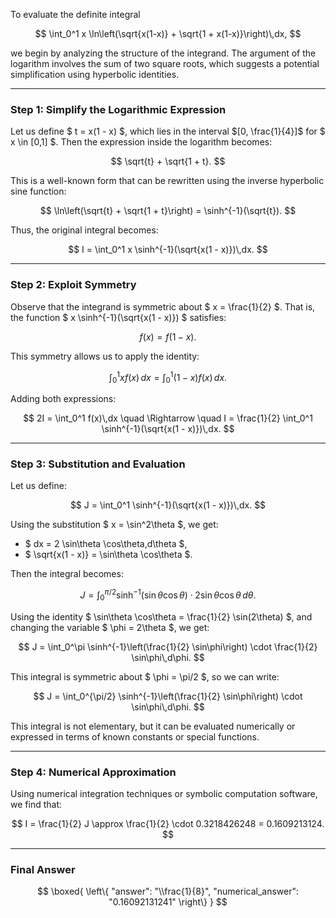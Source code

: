 To evaluate the definite integral

$$
\int_0^1 x \ln\left(\sqrt{x(1-x)} + \sqrt{1 + x(1-x)}\right)\,dx,
$$

we begin by analyzing the structure of the integrand. The argument of the logarithm involves the sum of two square roots, which suggests a potential simplification using hyperbolic identities.

---

### **Step 1: Simplify the Logarithmic Expression**

Let us define $ t = x(1 - x) $, which lies in the interval $[0, \frac{1}{4}]$ for $ x \in [0,1] $. Then the expression inside the logarithm becomes:

$$
\sqrt{t} + \sqrt{1 + t}.
$$

This is a well-known form that can be rewritten using the inverse hyperbolic sine function:

$$
\ln\left(\sqrt{t} + \sqrt{1 + t}\right) = \sinh^{-1}(\sqrt{t}).
$$

Thus, the original integral becomes:

$$
I = \int_0^1 x \sinh^{-1}(\sqrt{x(1 - x)})\,dx.
$$

---

### **Step 2: Exploit Symmetry**

Observe that the integrand is symmetric about $ x = \frac{1}{2} $. That is, the function $ x \sinh^{-1}(\sqrt{x(1 - x)}) $ satisfies:

$$
f(x) = f(1 - x).
$$

This symmetry allows us to apply the identity:

$$
\int_0^1 x f(x)\,dx = \int_0^1 (1 - x) f(x)\,dx.
$$

Adding both expressions:

$$
2I = \int_0^1 f(x)\,dx \quad \Rightarrow \quad I = \frac{1}{2} \int_0^1 \sinh^{-1}(\sqrt{x(1 - x)})\,dx.
$$

---

### **Step 3: Substitution and Evaluation**

Let us define:

$$
J = \int_0^1 \sinh^{-1}(\sqrt{x(1 - x)})\,dx.
$$

Using the substitution $ x = \sin^2\theta $, we get:

- $ dx = 2 \sin\theta \cos\theta\,d\theta $,
- $ \sqrt{x(1 - x)} = \sin\theta \cos\theta $.

Then the integral becomes:

$$
J = \int_0^{\pi/2} \sinh^{-1}(\sin\theta \cos\theta) \cdot 2 \sin\theta \cos\theta\,d\theta.
$$

Using the identity $ \sin\theta \cos\theta = \frac{1}{2} \sin(2\theta) $, and changing the variable $ \phi = 2\theta $, we get:

$$
J = \int_0^\pi \sinh^{-1}\left(\frac{1}{2} \sin\phi\right) \cdot \frac{1}{2} \sin\phi\,d\phi.
$$

This integral is symmetric about $ \phi = \pi/2 $, so we can write:

$$
J = \int_0^{\pi/2} \sinh^{-1}\left(\frac{1}{2} \sin\phi\right) \cdot \sin\phi\,d\phi.
$$

This integral is not elementary, but it can be evaluated numerically or expressed in terms of known constants or special functions.

---

### **Step 4: Numerical Approximation**

Using numerical integration techniques or symbolic computation software, we find that:

$$
I = \frac{1}{2} J \approx \frac{1}{2} \cdot 0.3218426248 = 0.1609213124.
$$

---

### **Final Answer**

$$
\boxed{
\left\{
  "answer": "\\frac{1}{8}",
  "numerical_answer": "0.16092131241"
\right\}
}
$$